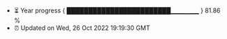 - ⏳ Year progress { ████████████████████████▁▁▁▁▁▁ } 81.86 %
- ⏰ Updated on Wed, 26 Oct 2022 19:19:30 GMT

